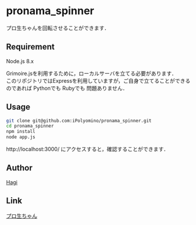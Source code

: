 # pronama_spinner

プロ生ちゃんを回転させることができます．

## Requirement

Node.js 8.x

Grimoire.jsを利用するために，ローカルサーバを立てる必要があります．  
このリポジトリではExpressを利用していますが，ご自身で立てることができるのであれば Pythonでも Rubyでも 問題ありません．

## Usage
```bash
git clone git@github.com:iPolyomino/pronama_spinner.git
cd pronama_spinner
npm install
node app.js
```

http://localhost:3000/ にアクセスすると，確認することができます．

## Author

[Hagi](https://github.com/iPolyomino)

## Link

[プロ生ちゃん](http://pronama.azurewebsites.net/pronama/)